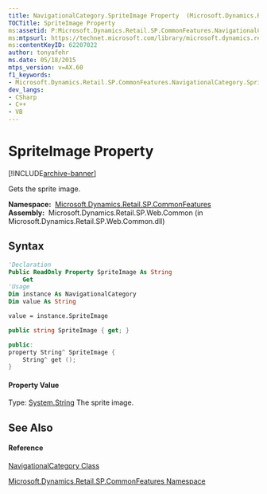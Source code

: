 ```yaml
---
title: NavigationalCategory.SpriteImage Property  (Microsoft.Dynamics.Retail.SP.CommonFeatures)
TOCTitle: SpriteImage Property
ms:assetid: P:Microsoft.Dynamics.Retail.SP.CommonFeatures.NavigationalCategory.SpriteImage
ms:mtpsurl: https://technet.microsoft.com/library/microsoft.dynamics.retail.sp.commonfeatures.navigationalcategory.spriteimage(v=AX.60)
ms:contentKeyID: 62207022
author: tonyafehr
ms.date: 05/18/2015
mtps_version: v=AX.60
f1_keywords:
- Microsoft.Dynamics.Retail.SP.CommonFeatures.NavigationalCategory.SpriteImage
dev_langs:
- CSharp
- C++
- VB
---
```


# SpriteImage Property


[!INCLUDE[archive-banner](includes/archive-banner.md)]

Gets the sprite image.

**Namespace:**  [Microsoft.Dynamics.Retail.SP.CommonFeatures](microsoft-dynamics-retail-sp-commonfeatures-namespace.md)  
**Assembly:**  Microsoft.Dynamics.Retail.SP.Web.Common (in Microsoft.Dynamics.Retail.SP.Web.Common.dll)

## Syntax

``` vb
'Declaration
Public ReadOnly Property SpriteImage As String
    Get
'Usage
Dim instance As NavigationalCategory
Dim value As String

value = instance.SpriteImage
```

``` csharp
public string SpriteImage { get; }
```

``` c++
public:
property String^ SpriteImage {
    String^ get ();
}
```

#### Property Value

Type: [System.String](https://technet.microsoft.com/library/s1wwdcbf\(v=ax.60\))  
The sprite image.  

## See Also

#### Reference

[NavigationalCategory Class](navigationalcategory-class-microsoft-dynamics-retail-sp-commonfeatures.md)

[Microsoft.Dynamics.Retail.SP.CommonFeatures Namespace](microsoft-dynamics-retail-sp-commonfeatures-namespace.md)

